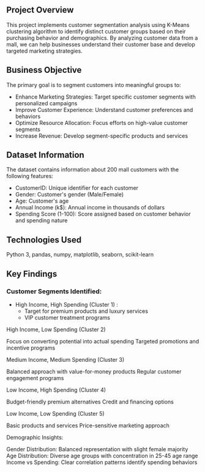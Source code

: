 ## Project Overview
This project implements customer segmentation analysis using K-Means clustering algorithm to identify distinct customer groups based on their purchasing behavior and demographics. By analyzing customer data from a mall, we can help businesses understand their customer base and develop targeted marketing strategies.

## Business Objective
The primary goal is to segment customers into meaningful groups to:

- Enhance Marketing Strategies: Target specific customer segments with personalized campaigns
- Improve Customer Experience: Understand customer preferences and behaviors
- Optimize Resource Allocation: Focus efforts on high-value customer segments
- Increase Revenue: Develop segment-specific products and services

## Dataset Information
The dataset contains information about 200 mall customers with the following features:

- CustomerID: Unique identifier for each customer
- Gender: Customer's gender (Male/Female)
- Age: Customer's age
- Annual Income (k$): Annual income in thousands of dollars
- Spending Score (1-100): Score assigned based on customer behavior and spending nature

## Technologies Used
Python 3, pandas, numpy, matplotlib, seaborn, scikit-learn

## Key Findings
### Customer Segments Identified:
- High Income, High Spending (Cluster 1) :
  - Target for premium products and luxury services
  - VIP customer treatment programs


High Income, Low Spending (Cluster 2)

Focus on converting potential into actual spending
Targeted promotions and incentive programs


Medium Income, Medium Spending (Cluster 3)

Balanced approach with value-for-money products
Regular customer engagement programs


Low Income, High Spending (Cluster 4)

Budget-friendly premium alternatives
Credit and financing options


Low Income, Low Spending (Cluster 5)

Basic products and services
Price-sensitive marketing approach



Demographic Insights:

Gender Distribution: Balanced representation with slight female majority
Age Distribution: Diverse age groups with concentration in 25-45 age range
Income vs Spending: Clear correlation patterns identify spending behaviors



